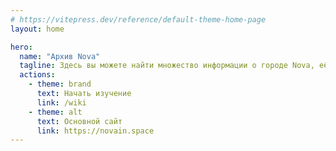 ```yaml
---
# https://vitepress.dev/reference/default-theme-home-page
layout: home

hero:
  name: "Архив Nova"
  tagline: Здесь вы можете найти множество информации о городе Nova, её жителей, истории создания и так далее...
  actions:
    - theme: brand
      text: Начать изучение
      link: /wiki
    - theme: alt
      text: Основной сайт
      link: https://novain.space
---
```


